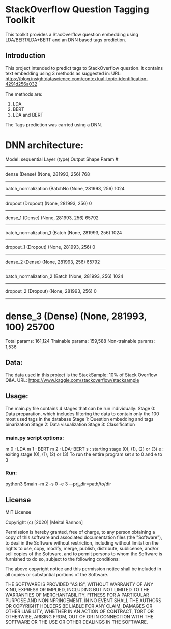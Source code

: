 # StackOverflow Question Tagging Toolkit
This toolkit provides a StacOverflow question embedding using LDA/BERT/LDA+BERT and an DNN based tags prediction.

## Introduction
This project intended to predict tags to StackOverflow question. It contains text embedding using 3 methods as suggested in:
URL: https://blog.insightdatascience.com/contextual-topic-identification-4291d256a032

The methods are:
1) LDA
2) BERT
3) LDA and BERT

The Tags prediction was carried using a DNN. 

# DNN architecture:
Model: sequential
Layer (type)                 Output Shape              Param #
_________________________________________________________________
dense (Dense)                (None, 281993, 256)       768       
_________________________________________________________________
batch_normalization (BatchNo (None, 281993, 256)       1024      
_________________________________________________________________
dropout (Dropout)            (None, 281993, 256)       0         
_________________________________________________________________
dense_1 (Dense)              (None, 281993, 256)       65792     
_________________________________________________________________
batch_normalization_1 (Batch (None, 281993, 256)       1024      
_________________________________________________________________
dropout_1 (Dropout)          (None, 281993, 256)       0         
_________________________________________________________________
dense_2 (Dense)              (None, 281993, 256)       65792     
_________________________________________________________________
batch_normalization_2 (Batch (None, 281993, 256)       1024      
_________________________________________________________________
dropout_2 (Dropout)          (None, 281993, 256)       0         
_________________________________________________________________
dense_3 (Dense)              (None, 281993, 100)       25700     
=================================================================
Total params: 161,124
Trainable params: 159,588
Non-trainable params: 1,536

## Data:
The data used in this project is the StackSample: 10% of Stack Overflow Q&A.
URL: https://www.kaggle.com/stackoverflow/stacksample

## Usage:
The main.py file contains 4 stages that can be run individually:
Stage 0: Data preparation, which includes filtering the data to contain only the 100 most used tags in the database
Stage 1: Question embedding and tags binarization
Stage 2: Data visualization
Stage 3: Classification


### main.py script options:
m 0 : LDA
m 1 : BERT
m 2 : LDA+BERT
s : starting stage (0), (1), (2) or (3)
e : exiting stage (0), (1), (2) or (3)
To run the entire program set s to 0 and e to 3

### Run:
python3 $main -m 2 -s 0 -e 3 --prj_dir=path/to/dir

## License
MIT License

Copyright (c) [2020] [Meital Rannon]

Permission is hereby granted, free of charge, to any person obtaining a copy
of this software and associated documentation files (the "Software"), to deal
in the Software without restriction, including without limitation the rights
to use, copy, modify, merge, publish, distribute, sublicense, and/or sell
copies of the Software, and to permit persons to whom the Software is
furnished to do so, subject to the following conditions:

The above copyright notice and this permission notice shall be included in all
copies or substantial portions of the Software.

THE SOFTWARE IS PROVIDED "AS IS", WITHOUT WARRANTY OF ANY KIND, EXPRESS OR
IMPLIED, INCLUDING BUT NOT LIMITED TO THE WARRANTIES OF MERCHANTABILITY,
FITNESS FOR A PARTICULAR PURPOSE AND NONINFRINGEMENT. IN NO EVENT SHALL THE
AUTHORS OR COPYRIGHT HOLDERS BE LIABLE FOR ANY CLAIM, DAMAGES OR OTHER
LIABILITY, WHETHER IN AN ACTION OF CONTRACT, TORT OR OTHERWISE, ARISING FROM,
OUT OF OR IN CONNECTION WITH THE SOFTWARE OR THE USE OR OTHER DEALINGS IN THE
SOFTWARE.
